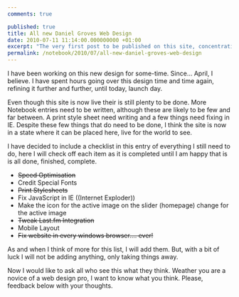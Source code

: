 ```yaml
---
comments: true

published: true
title: All new Daniel Groves Web Design
date: 2010-07-11 11:14:00.000000000 +01:00
excerpt: "The very first post to be published on this site, concentrating on the new design"
permalink: /notebook/2010/07/all-new-daniel-groves-web-design
---
```

I have been working on this new design for some-time.  Since... April, I believe.  I have spent hours going over this design time and time again, refining it further and further, until today, launch day.  

Even though this site is now live their is still plenty to be done.  More Notebook entries need to be written, although these are likely to be few and far between.  A print style sheet need writing and a few things need fixing in IE.  Despite these few things that do need to be done, I think the site is now in a state where it can be placed here, live for the world to see.  

I have decided to include a checklist in this entry of everything I still need to do, here I will check off each item as it is completed until I am happy that is is all done, finished, complete.  

- <del datetime="2010-08-02T20:06:17+00:00">Speed Optimisation</del>
- Credit Special Fonts
- <del datetime="2010-07-13T18:05:06+00:00">Print Stylesheets</del>
- Fix JavaScript in IE ((Internet Exploder))
- Make the icon for the active image on the slider (homepage) change for the active image
- <del datetime="2010-08-02T20:06:17+00:00">Tweak Last.fm Integration</del>
- Mobile Layout
- <del datetime="2010-08-02T20:06:17+00:00">Fix website in every windows browser.... ever!</del>

As and when I think of more for this list, I will add them.  But, with a bit of luck I will not be adding anything, only taking things away.  

Now I would like to ask all who see this what they think.  Weather you are a novice of a web design pro, I want to know what you think.  Please, feedback below with your thoughts.  
